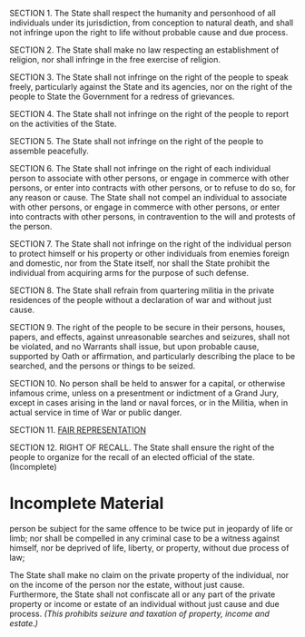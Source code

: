 SECTION 1. The State shall respect the humanity and personhood of all individuals under its jurisdiction, from conception to natural death, and shall not infringe upon the right to life without probable cause and due process.

SECTION 2. The State shall make no law respecting an establishment of religion, nor shall infringe in the free exercise of religion.

SECTION 3. The State shall not infringe on the right of the people to speak freely, particularly against the State and its agencies, nor on the right of the people to State the Government for a redress of grievances.

SECTION 4. The State shall not infringe on the right of the people to report on the activities of the State.

SECTION 5. The State shall not infringe on the right of the people to assemble peacefully.

SECTION 6. The State shall not infringe on the right of each individual person to associate with other persons, or engage in commerce with other persons, or enter into contracts with other persons, or to refuse to do so, for any reason or cause. The State shall not compel an individual to associate with other persons, or engage in commerce with other persons, or enter into contracts with other persons, in contravention to the will and protests of the person.

SECTION 7. The State shall not infringe on the right of the individual person to protect himself or his property or other individuals from enemies foreign and domestic, nor from the State itself, nor shall the State prohibit the individual from acquiring arms for the purpose of such defense.

SECTION 8. The State shall refrain from quartering militia in the private residences of the people without a declaration of war and without just cause.

SECTION 9. The right of the people to be secure in their persons, houses, papers, and effects, against unreasonable searches and seizures, shall not be violated, and no Warrants shall issue, but upon probable cause, supported by Oath or affirmation, and particularly describing the place to be searched, and the persons or things to be seized.

SECTION 10. No person shall be held to answer for a capital, or otherwise infamous crime, unless on a presentment or indictment of a Grand Jury, except in cases arising in the land or naval forces, or in the Militia, when in actual service in time of War or public danger.

SECTION 11. [FAIR REPRESENTATION](fair-representation.md)

SECTION 12. RIGHT OF RECALL. The State shall ensure the right of the people to organize for the recall of an elected official of the state. (Incomplete)

# Incomplete Material

person be subject for the same offence to be twice put in jeopardy of life or limb; nor shall be compelled in any criminal case to be a witness against himself, nor be deprived of life, liberty, or property, without due process of law; 

The State shall make no claim on the private property of the individual, nor on the income of the person nor the estate, without just cause. Furthermore, the State shall not confiscate all or any part of the private property or income or estate of an individual without just cause and due process. _(This prohibits seizure and taxation of property, income and estate.)_
